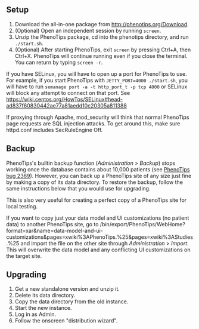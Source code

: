 ## Setup

1.  Download the all-in-one package from <http://phenotips.org/Download>.
2.  (Optional) Open an independent session by running `screen`.
3.  Unzip the PhenoTips package, cd into the phenotips directory, and run
    `./start.sh`.
4.  (Optional) After starting PhenoTips, exit `screen` by pressing Ctrl+A, then
    Ctrl+X. PhenoTips will continue running even if you close the terminal. You
    can return by typing `screen -r`.

If you have SELinux, you will have to open up a port for PhenoTips to use. For
example, if you start PhenoTips with `JETTY_PORT=4000 ./start.sh`, you will have
to run `semanage port -a -t http_port_t -p tcp 4000` or SELinux will block any
attempt to connect on that port. See
https://wiki.centos.org/HowTos/SELinux#head-ad837f60830442ae77a81aedd10c20305a811388

If proxying through Apache, mod_security will think that normal PhenoTips page
requests are SQL injection attacks. To get around this, make sure httpd.conf
includes SecRuleEngine Off.

## Backup

PhenoTips's builtin backup function (*Administration* > *Backup*) stops working
once the database contains about 10,000 patients (see
[PhenoTips bug 2369](https://phenotips.atlassian.net/browse/PT-2369)). However,
you can back up a PhenoTips site of any size just fine by making a copy of its
data directory. To restore the backup, follow the same instructions below that
you would use for upgrading.

This is also very useful for creating a perfect copy of a PhenoTips site for
local testing.

If you want to copy just your data model and UI customizations (no patient
data) to another PhenoTips site, go to
/bin/export/PhenoTips/WebHome?format=xar&name=data-model-and-ui-customizations&pages=xwiki%3APhenoTips.%25&pages=xwiki%3AStudies.%25
and import the file on the other site through *Administration* > *Import*. This
will overwrite the data model and any conflicting UI customizations on the
target site.

## Upgrading

1.  Get a new standalone version and unzip it.
2.  Delete its data directory.
3.  Copy the data directory from the old instance.
4.  Start the new instance.
5.  Log in as Admin.
6.  Follow the onscreen "distribution wizard".
